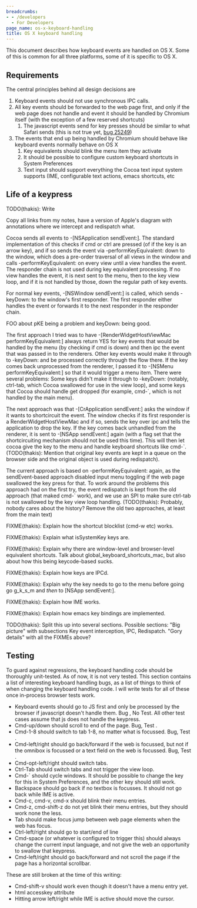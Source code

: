 ```yaml
---
breadcrumbs:
- - /developers
  - For Developers
page_name: os-x-keyboard-handling
title: OS X keyboard handling
---
```


This document describes how keyboard events are handled on OS X. Some of this is
common for all three platforms, some of it is specific to OS X.

## Requirements

The central principles behind all design decisions are

1.  Keyboard events should not use synchronous IPC calls.
2.  All key events should be forwarded to the web page first, and only
            if the web page does not handle and event it should be handled by
            Chromium itself (with the exception of a few reserved shortcuts)
    1.  The javascript events send for key presses should be similar to
                what Safari sends (this is not true yet, [bug
                25249](http://crbug.com/25249))
3.  The events that end up being handled by Chromium should behave like
            keyboard events normally behave on OS X
    1.  Key equivalents should blink the menu item they activate
    2.  It should be possible to configure custom keyboard shortcuts in
                System Preferences
    3.  Text input should support everything the Cocoa text input system
                supports (IME, configurable text actions, emacs shortcuts, etc

## Life of a keypress

TODO(thakis): Write

Copy all links from my notes, have a version of Apple's diagram with annotations
where we intercept and redispatch what.

Cocoa sends all events to -\[NSApplication sendEvent:\]. The standard
implementation of this checks if cmd or ctrl are pressed (of if the key is an
arrow key), and if so sends the event via -performKeyEquivalent: down to the
window, which does a pre-order traversal of all views in the window and calls
-performKeyEquivalent: on every view until a view handles the event. The
responder chain is not used during key equivalent processing. If no view handles
the event, it is next sent to the menu, then to the key view loop, and if it is
not handled by those, down the regular path of key events.

For normal key events, -\[NSWindow sendEvent:\] is called, which sends -keyDown:
to the window's first responder. The first responder either handles the event or
forwards it to the next responder in the responder chain.

FOO about pKE being a problem and keyDown: being good.

The first approach I tried was to have -\[RenderWidgetHostViewMac
performKeyEquivalent:\] always return YES for key events that would be handled
by the menu (by checking if cmd is down) and then ipc the event that was passed
in to the renderers. Other key events would make it through to -keyDown: and be
processed correctly through the flow there. If the key comes back unprocessed
from the renderer, I passed it to -\[NSMenu performKeyEquivalent:\] so that it
would trigger a menu item. There were several problems: Some keys didn't make it
through to -keyDown: (notably, ctrl-tab, which Cocoa swallowed for use in the
view loop), and some keys that Cocoa should handle get dropped (for example,
cmd-\`, which is not handled by the main menu).

The next approach was that -\[CrApplication sendEvent:\] asks the window if it
wants to shortcircuit the event. The window checks if its first responder is a
RenderWidgetHostViewMac and if so, sends the key over ipc and tells the
application to drop the key. If the key comes back unhandled from the renderer,
it is sent to -\[NSApp sendEvent:\] again (with a flag set that the
shortcircuiting mechanism should not be used this time). This will then let
cocoa give the key to the menu and handle keyboard shortcuts like cmd-\`.
(TODO(thakis): Mention that original key events are kept in a queue on the
browser side and the original object is used during redispatch).

The current approach is based on -performKeyEquivalent: again, as the
sendEvent-based approach disabled input menu toggling if the web page swallowed
the key press for that. To work around the problems this approach had on the
first try, the event redispatch is kept from the old approach (that maked cmd-\`
work), and we use an SPI to make sure ctrl-tab is not swallowed by the key view
loop handling. (TODO(thakis): Probably, nobody cares about the history? Remove
the old two approaches, at least from the main text)

FIXME(thakis): Explain how the shortcut blocklist (cmd-w etc) works.

FIXME(thakis): Explain what isSystemKey keys are.

FIXME(thakis): Explain why there are window-level and browser-level equivalent
shortcuts. Talk about global_keyboard_shortcuts_mac, but also about how this
being keycode-based sucks.

FIXME(thakis): Explain how keys are IPCd.

FIXME(thakis): Explain why the key needs to go to the menu before going go
g_k_s_m and _then_ to \[NSApp sendEvent:\].

FIXME(thakis): Explain how IME works.

FIXME(thakis): Explain how emacs key bindings are implemented.

TODO(thakis): Split this up into several sections. Possible sections: "Big
picture" with subsections Key event interception, IPC, Redispatch. "Gory
details" with all the FIXMEs above?

## Testing

To guard against regressions, the keyboard handling code should be thoroughly
unit-tested. As of now, it is not very tested. This section contains a list of
interesting keyboard handling bugs, as a list of things to think of when
changing the keyboard handling code. I will write tests for all of these once
in-process browser tests work.

*   Keyboard events should go to JS first and only be processed by the
            browser if javascript doesn't handle them. Bug , No Test. All other
            test cases assume that js does not handle the keypress.
*   Cmd-up/down should scroll to end of the page. Bug, Test .
*   Cmd-1-8 should switch to tab 1-8, no matter what is focussed. Bug,
            Test .
*   Cmd-left/right should go back/forward if the web is focussed, but
            not if the omnibox is focussed or a text field on the web is
            focussed. Bug, Test .
*   Cmd-opt-left/right should switch tabs.
*   Ctrl-Tab should switch tabs and not trigger the view loop.
*   Cmd-\` should cycle windows. It should be possible to change the key
            for this in System Preferences, and the other key should still work.
*   Backspace should go back if no textbox is focusses. It should not go
            back while IME is active.
*   Cmd-c, cmd-v, cmd-x should blink their menu entries.
*   Cmd-z, cmd-shift-z do not yet blink their menu entries, but they
            should work none the less.
*   Tab should make focus jump between web page elements when the web
            has focus.
*   Ctrl-left/right should go to start/end of line
*   Cmd-space (or whatever is configured to trigger this) should always
            change the current input language, and not give the web an
            opportunity to swallow that keypress.
*   Cmd-left/right should go back/forward and not scroll the page if the
            page has a horizontal scrollbar.

These are still broken at the time of this writing:

*   Cmd-shift-v should work even though it doesn't have a menu entry
            yet.
*   html accesskey attribute
*   Hitting arrow left/right while IME is active should move the cursor.